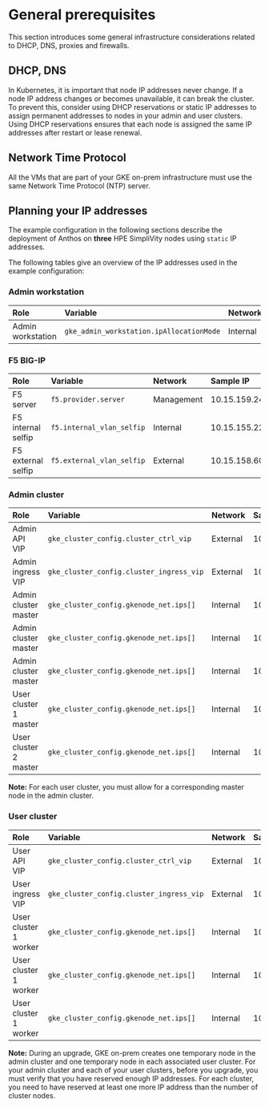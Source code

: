 # General prerequisites

This section introduces some general infrastructure considerations related to DHCP, DNS, proxies
and firewalls.

## DHCP, DNS

In Kubernetes, it is important that node IP addresses never change. If a node IP address changes or
becomes unavailable, it can break the cluster. To prevent this, consider using DHCP reservations or
static IP addresses to assign permanent addresses to nodes in your admin and user clusters. Using
DHCP reservations ensures that each node is assigned the same IP addresses after restart or lease
renewal.

## Network Time Protocol

All the VMs that are part of your GKE on-prem infrastructure must use the same Network Time
Protocol (NTP) server.


## Planning your IP addresses


The example configuration in the following sections describe the deployment of Anthos on **three** HPE SimpliVity nodes using `static` IP addresses. 

The following tables give an overview of the IP addresses used in the example configuration:

### Admin workstation

|Role|Variable|Network|Sample IP|
|:-------|:-------|:---|:----------|
|Admin workstation|`gke_admin_workstation.ipAllocationMode`|Internal|10.15.155.200|


### F5 BIG-IP

|Role|Variable|Network|Sample IP|
|:-------|:-------|:---|:----------|
|F5 server|`f5.provider.server`|Management|10.15.159.244|
|F5 internal selfip|`f5.internal_vlan_selfip`|Internal|10.15.155.222|
|F5 external selfip|`f5.external_vlan_selfip`|External|10.15.158.60|


### Admin cluster

|Role|Variable|Network|Sample IP|
|:-------|:-------|:---|:----------|
|Admin API VIP|`gke_cluster_config.cluster_ctrl_vip`|External|10.15.158.61|
|Admin ingress VIP|`gke_cluster_config.cluster_ingress_vip`|External|10.15.158.62|
|Admin cluster master|`gke_cluster_config.gkenode_net.ips[]`|Internal|10.15.155.111|
|Admin cluster master|`gke_cluster_config.gkenode_net.ips[]`|Internal|10.15.155.112|
|Admin cluster master|`gke_cluster_config.gkenode_net.ips[]`|Internal|10.15.155.113|
|User cluster 1 master|`gke_cluster_config.gkenode_net.ips[]`|Internal|10.15.155.114|
|User cluster 2 master|`gke_cluster_config.gkenode_net.ips[]`|Internal|10.15.155.115|

**Note:** For each user cluster, you must allow for a corresponding master node in the admin cluster.


### User cluster

|Role|Variable|Network|Sample IP|
|:-------|:-------|:---|:----------|
|User API VIP|`gke_cluster_config.cluster_ctrl_vip`|External|10.15.158.63|
|User ingress VIP|`gke_cluster_config.cluster_ingress_vip`|External|10.15.158.64|
|User cluster 1 worker|`gke_cluster_config.gkenode_net.ips[]`|Internal|10.15.155.121|
|User cluster 1 worker|`gke_cluster_config.gkenode_net.ips[]`|Internal|10.15.155.122|
|User cluster 1 worker|`gke_cluster_config.gkenode_net.ips[]`|Internal|10.15.155.123|


**Note:** During an upgrade, GKE on-prem creates one temporary node in the admin cluster and one temporary node in each associated user cluster. For your admin cluster and each of your user clusters, before you upgrade, you must verify that you have reserved enough IP addresses. For each cluster, you need to have reserved at least one more IP address than the number of cluster nodes. 
